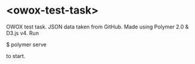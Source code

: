 # \<owox-test-task\>

OWOX test task. JSON data taken from GitHub. Made using Polymer 2.0 & D3.js v4.
Run

$ polymer serve

to start.
